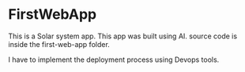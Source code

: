 # FirstWebApp

This is a Solar system app. This app was built using AI. source code is inside the first-web-app folder. 

I have to implement the deployment process using Devops tools.

